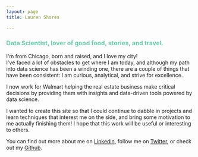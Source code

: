 ```yaml
---
layout: page
title: Lauren Shores

---
```


### <span style="color:#66CDAA">Data Scientist, lover of good food, stories, and travel.</span>     

I'm from Chicago, born and raised, and I love my city!  
I've faced a lot of obstacles to get where I am today, and although my path into data science 
has been a winding one, there are a couple of things that have been consistent: I am curious, analytical, and strive for excellence.

I now work for Walmart helping the real estate business make critical decisions by providing them with insights and data-driven tools powered by data science.

I wanted to create this site so that I could continue to dabble in projects and learn techniques that interest me on the side, and bring some motivation to me actually finishing them! I hope that
this work will be useful or interesting to others.

You can find out more about me on [Linkedin][linkedin], follow me on [Twitter][twitter],
or check out my [Github][github].

[linkedin]: https://linkedin.com/in/lauren-shores-2972a212
[twitter]: https://twitter.com/ShoresLj
[github]: https://github.com/ljshores